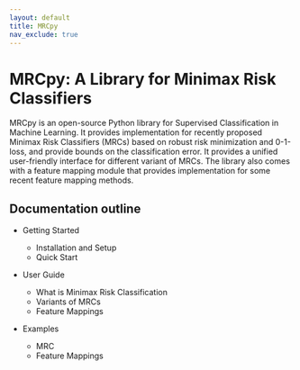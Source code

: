 ```yaml
---
layout: default
title: MRCpy
nav_exclude: true
---
```


# MRCpy: A Library for Minimax Risk Classifiers

MRCpy is an open-source Python library for Supervised Classification in Machine Learning. It provides implementation for recently proposed Minimax Risk Classifiers (MRCs) based on robust risk minimization and 0-1-loss, and provide bounds on the classification error. It provides a unified user-friendly interface for different variant of MRCs. The library also comes with a feature mapping module that provides implementation for some recent feature mapping methods.

## Documentation outline

- Getting Started
	- Installation and Setup
	- Quick Start

- User Guide
	- What is Minimax Risk Classification
	- Variants of MRCs
	- Feature Mappings

- Examples
	- MRC
	- Feature Mappings



